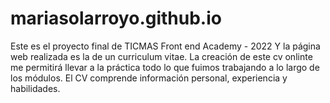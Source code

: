 # mariasolarroyo.github.io

Este es el proyecto final de TICMAS Front end Academy - 2022
Y la página web realizada es la de un curriculum vitae. La creación de este cv onlinte me permitirá llevar a la práctica todo lo que fuimos trabajando a lo largo de los módulos. El CV comprende información personal, experiencia y habilidades.
